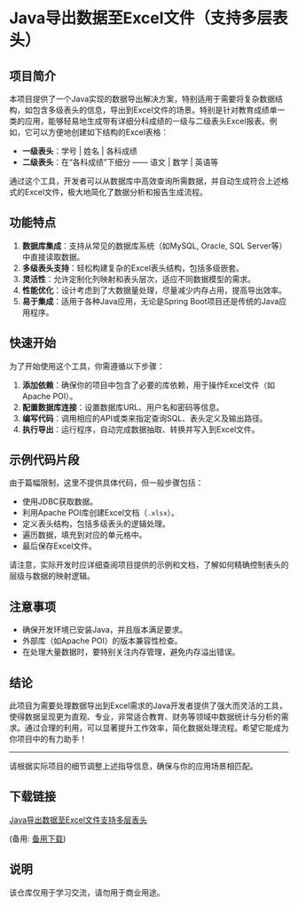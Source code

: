 # Java导出数据至Excel文件（支持多层表头）

## 项目简介

本项目提供了一个Java实现的数据导出解决方案，特别适用于需要将复杂数据结构，如包含多级表头的信息，导出到Excel文件的场景。特别是针对教育成绩单一类的应用，能够轻易地生成带有详细分科成绩的一级与二级表头Excel报表。例如，它可以方便地创建如下结构的Excel表格：

- **一级表头**：学号 | 姓名 | 各科成绩
- **二级表头**：在“各科成绩”下细分 —— 语文 | 数学 | 英语等

通过这个工具，开发者可以从数据库中高效查询所需数据，并自动生成符合上述格式的Excel文件，极大地简化了数据分析和报告生成流程。

## 功能特点

1. **数据库集成**：支持从常见的数据库系统（如MySQL, Oracle, SQL Server等）中直接读取数据。
2. **多级表头支持**：轻松构建复杂的Excel表头结构，包括多级嵌套。
3. **灵活性**：允许定制化列映射和表头层次，适应不同数据模型的需求。
4. **性能优化**：设计考虑到了大数据量处理，尽量减少内存占用，提高导出效率。
5. **易于集成**：适用于各种Java应用，无论是Spring Boot项目还是传统的Java应用程序。

## 快速开始

为了开始使用这个工具，你需遵循以下步骤：

1. **添加依赖**：确保你的项目中包含了必要的库依赖，用于操作Excel文件（如Apache POI）。
2. **配置数据库连接**：设置数据库URL、用户名和密码等信息。
3. **编写代码**：调用相应的API或类来指定查询SQL、表头定义及输出路径。
4. **执行导出**：运行程序，自动完成数据抽取、转换并写入到Excel文件。

## 示例代码片段

由于篇幅限制，这里不提供具体代码，但一般步骤包括：
- 使用JDBC获取数据。
- 利用Apache POI库创建Excel文档（`.xlsx`）。
- 定义表头结构，包括多级表头的逻辑处理。
- 遍历数据，填充到对应的单元格中。
- 最后保存Excel文件。

请注意，实际开发时应详细查阅项目提供的示例和文档，了解如何精确控制表头的层级与数据的映射逻辑。

## 注意事项

- 确保开发环境已安装Java，并且版本满足要求。
- 外部库（如Apache POI）的版本兼容性检查。
- 在处理大量数据时，要特别关注内存管理，避免内存溢出错误。

## 结论

此项目为需要处理数据导出到Excel需求的Java开发者提供了强大而灵活的工具，使得数据呈现更为直观、专业，非常适合教育、财务等领域中数据统计与分析的需求。通过合理的利用，可以显著提升工作效率，简化数据处理流程。希望它能成为你项目中的有力助手！

---

请根据实际项目的细节调整上述指导信息，确保与你的应用场景相匹配。

## 下载链接
[Java导出数据至Excel文件支持多层表头](https://pan.quark.cn/s/bf27d48ebca5) 

(备用: [备用下载](https://pan.baidu.com/s/1lZ7zy8YELUVzVlQniR1qkg?pwd=1234))

## 说明

该仓库仅用于学习交流，请勿用于商业用途。
